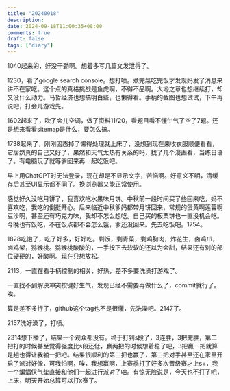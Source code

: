 ```yaml
---
title: "20240918"
description: 
date: 2024-09-18T11:00:35+08:00
comments: true
draft: false
tags: ["diary"]
---
```

1040起来的，好没干劲啊。想着多写几篇文发泄得了。

1230，看了google search console。想打喷。煮完菜吃完饭才发现妈发了消息来讲不在家吃。这个点的真格挑战是鱼虎啊，不得不品啊。大地之章也想继续打，却又没什么动力。马哲经济也想搞明白些，也懒得看。手柄的截图也想试试，下午再说吧，打会儿游戏先。

1602起来了，吹了会儿空调，做了资料11/20，看题目看不懂生气了空了7题。还是想来看看sitemap是什么，要怎么搞。

1738起来了，刚刚固态掉了懒得处理就上床了，没想到现在来收衣服顺便看看，它居然真的自己又好了，果然和天气太热有关系的吗，找了几个漫画看，当练日语了。有电脑玩了就等爹回来再一起吃饭吧。

早上用ChatGPT时无法登录，现在却是不显示文字，苦恼啊。好意义不明，清缓存后甚至UI显示都不同了。换浏览器又能正常使用。

感觉好久没吃月饼了，我喜欢吃水果味月饼。中秋前一段时间买了些回来吃，妈不喜欢吃，我吃的倒挺开心。后来临近中秋爹妈都带月饼回来，常规的蛋黄啊莲蓉啊豆沙啊，甚至还有巧克力味，我却不怎么想吃。自己买的板栗饼也一直没机会吃。今晚也有饭吃，不在饭点都不会怎么饿，爹还没回来。先去吃饭吧。1754。

1828吃饱了，吃了好多，好好吃。剩饭，剩青菜，剩鸡胸肉，炸花生，卤鸡爪，卤鸡架，猕猴桃。猕猴桃酸酸的，一手按下去软软的还以为会甜，结果还有别的部位硬硬的，好酸啊。现在只想放松。

2113，一直在看手柄控制的相关，好热，差不多要洗澡打游戏了。

一直找不到解决冲突按键好生气，发现已经不需要再做什么了，commit就行了。唉。

算是差不多行了，github这个tag也不是很懂，先洗澡吧。2147了。

2157洗好澡了，打喷。

2314想下播了，结果一个观众都没有。终于打到s段了，3连胜，3把完胜，第二把打的时候甚至觉得强度比s段还低，赢两把的时候想着稳了吧，3把赢一把就算是趟也得让我躺一把吧。结果很顺利的第三把也赢了，第三把对手甚至还在家里开启了派对好像，可我怕啊，唉，我想赢啊，上赛季打了好多次晋级赛才上s+，我一个蝙蝠侠气垫直接和他们一起进行派对了哈。有惊无险说是，今天也不打了吧，上床，明天开始总算可以打x赛了。
